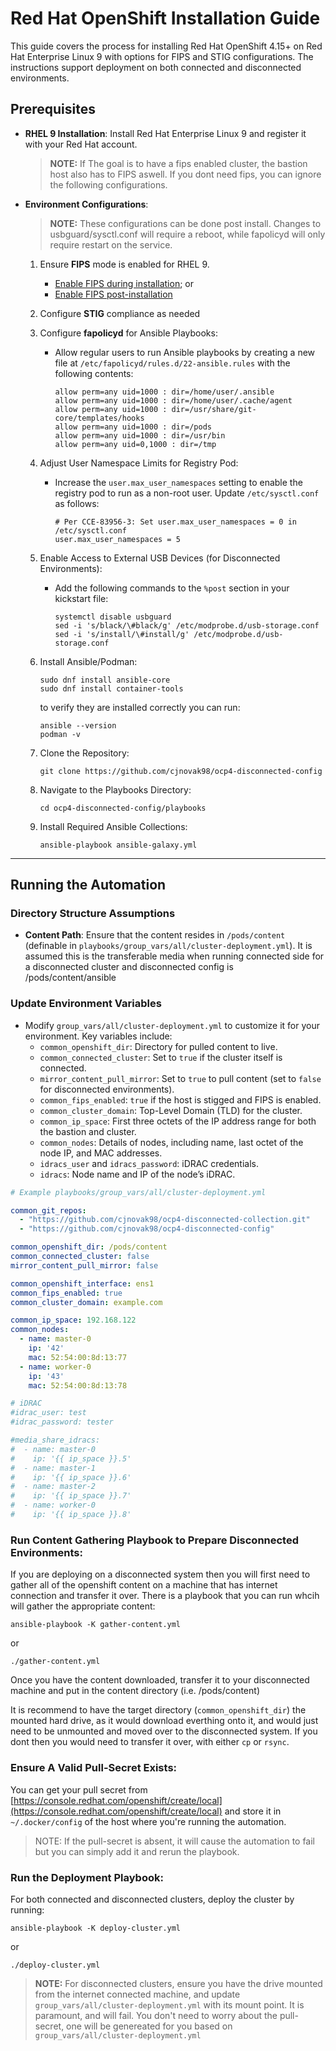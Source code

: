 # Red Hat OpenShift Installation Guide

This guide covers the process for installing Red Hat OpenShift 4.15+ on Red Hat Enterprise Linux 9 with options for FIPS and STIG configurations. The instructions support deployment on both connected and disconnected environments.

## Prerequisites

- **RHEL 9 Installation**: Install Red Hat Enterprise Linux 9 and register it with your Red Hat account.

  > **NOTE:** If The goal is to have a fips enabled cluster, the bastion host also has to FIPS aswell. If you dont need fips, you can ignore the following configurations.
- **Environment Configurations**:

  > **NOTE:** These configurations can be done post install. Changes to usbguard/sysctl.conf will require a reboot, while fapolicyd will only require restart on the service.

  1. Ensure **FIPS** mode is enabled for RHEL 9.
      - [Enable FIPS during installation](https://docs.redhat.com/en/documentation/red_hat_enterprise_linux/9/html/security_hardening/switching-rhel-to-fips-mode_security-hardening#proc_installing-the-system-with-fips-mode-enabled_switching-rhel-to-fips-mode); or
     - [Enable FIPS post-installation](https://docs.redhat.com/en/documentation/red_hat_enterprise_linux/9/html/security_hardening/switching-rhel-to-fips-mode_security-hardening#switching-the-system-to-fips-mode_using-the-system-wide-cryptographic-policies)
  2. Configure **STIG** compliance as needed
  3. Configure **fapolicyd** for Ansible Playbooks:
      - Allow regular users to run Ansible playbooks by creating a new file at `/etc/fapolicyd/rules.d/22-ansible.rules` with the following contents:
        ```plaintext
        allow perm=any uid=1000 : dir=/home/user/.ansible
        allow perm=any uid=1000 : dir=/home/user/.cache/agent
        allow perm=any uid=1000 : dir=/usr/share/git-core/templates/hooks
        allow perm=any uid=1000 : dir=/pods
        allow perm=any uid=1000 : dir=/usr/bin
        allow perm=any uid=0,1000 : dir=/tmp
        ```

  4. Adjust User Namespace Limits for Registry Pod:
     - Increase the `user.max_user_namespaces` setting to enable the registry pod to run as a non-root user. Update `/etc/sysctl.conf` as follows:
        ```plaintext
        # Per CCE-83956-3: Set user.max_user_namespaces = 0 in /etc/sysctl.conf
        user.max_user_namespaces = 5
        ```

  5. Enable Access to External USB Devices (for Disconnected Environments):
     - Add the following commands to the `%post` section in your kickstart file:
       ```plaintext
       systemctl disable usbguard
       sed -i 's/black/\#black/g' /etc/modprobe.d/usb-storage.conf
       sed -i 's/install/\#install/g' /etc/modprobe.d/usb-storage.conf
       ```

  6. Install Ansible/Podman:
      ```shell
      sudo dnf install ansible-core
      sudo dnf install container-tools
      ```

      to verify they are installed correctly you can run:
      ```shell
      ansible --version
      podman -v
      ```
  
  7. Clone the Repository:
      ```shell
      git clone https://github.com/cjnovak98/ocp4-disconnected-config
      ```

  8. Navigate to the Playbooks Directory:
      ```shell
      cd ocp4-disconnected-config/playbooks
      ```

  9. Install Required Ansible Collections: 
      ```shell
      ansible-playbook ansible-galaxy.yml
      ```
---

## Running the Automation

### Directory Structure Assumptions

- **Content Path**: Ensure that the content resides in `/pods/content` (definable in `playbooks/group_vars/all/cluster-deployment.yml`). It is assumed this is the transferable media when running connected side for a disconnected cluster and disconnected config is /pods/content/ansible

### Update Environment Variables

- Modify `group_vars/all/cluster-deployment.yml` to customize it for your environment. Key variables include:
   - `common_openshift_dir`: Directory for pulled content to live.
   - `common_connected_cluster`: Set to `true` if the cluster itself is connected.
   - `mirror_content_pull_mirror`: Set to `true` to pull content (set to `false` for disconnected environments).
   - `common_fips_enabled`: `true` if the host is stigged and FIPS is enabled.
   - `common_cluster_domain`: Top-Level Domain (TLD) for the cluster.
   - `common_ip_space`: First three octets of the IP address range for both the bastion and cluster.
   - `common_nodes`: Details of nodes, including name, last octet of the node IP, and MAC addresses.
   - `idracs_user` and `idracs_password`: iDRAC credentials.
   - `idracs`: Node name and IP of the node’s iDRAC.

```yaml
# Example playbooks/group_vars/all/cluster-deployment.yml

common_git_repos:
  - "https://github.com/cjnovak98/ocp4-disconnected-collection.git"
  - "https://github.com/cjnovak98/ocp4-disconnected-config"

common_openshift_dir: /pods/content
common_connected_cluster: false
mirror_content_pull_mirror: false

common_openshift_interface: ens1
common_fips_enabled: true
common_cluster_domain: example.com

common_ip_space: 192.168.122
common_nodes:
  - name: master-0
    ip: '42'
    mac: 52:54:00:8d:13:77
  - name: worker-0
    ip: '43'
    mac: 52:54:00:8d:13:78

# iDRAC
#idrac_user: test
#idrac_password: tester

#media_share_idracs:
#  - name: master-0
#    ip: '{{ ip_space }}.5'
#  - name: master-1
#    ip: '{{ ip_space }}.6'
#  - name: master-2
#    ip: '{{ ip_space }}.7'
#  - name: worker-0
#    ip: '{{ ip_space }}.8'

```

### Run Content Gathering Playbook to Prepare Disconnected Environments:
If you are deploying on a disconnected system then you will first need to gather all of the openshift content on a machine that has internet connection and transfer it over. There is a playbook that you can run whcih will gather the appropriate content: 

```shell
ansible-playbook -K gather-content.yml
```
or 
```shell
./gather-content.yml
```

Once you have the content downloaded, transfer it to your disconnected machine and put in the content directory (i.e. /pods/content)

It is recommend to have the target directory (`common_openshift_dir`) the mounted hard drive, as it would download everthing onto it, and would just need to be unmounted and moved over to the disconnected system. If you dont then you would need to transfer it over, with either `cp` or `rsync`.

### Ensure A Valid Pull-Secret Exists: 

You can get your pull secret from [https://console.redhat.com/openshift/create/local](https://console.redhat.com/openshift/create/local) and store it in `~/.docker/config` of the host where you're running the automation. 

> NOTE: If the pull-secret is absent, it will cause the automation to fail but you can simply add it and rerun the playbook.

### Run the Deployment Playbook:

For both connected and disconnected clusters, deploy the cluster by running:

```shell
ansible-playbook -K deploy-cluster.yml
```
or

```shell
./deploy-cluster.yml
```

>**NOTE:** For disconnected clusters, ensure you have the drive mounted from the internet connected machine, and update `group_vars/all/cluster-deployment.yml` with its mount point. It is paramount, and will fail. You don't need to worry about the pull-secret, one will be genereated for you based on `group_vars/all/cluster-deployment.yml`